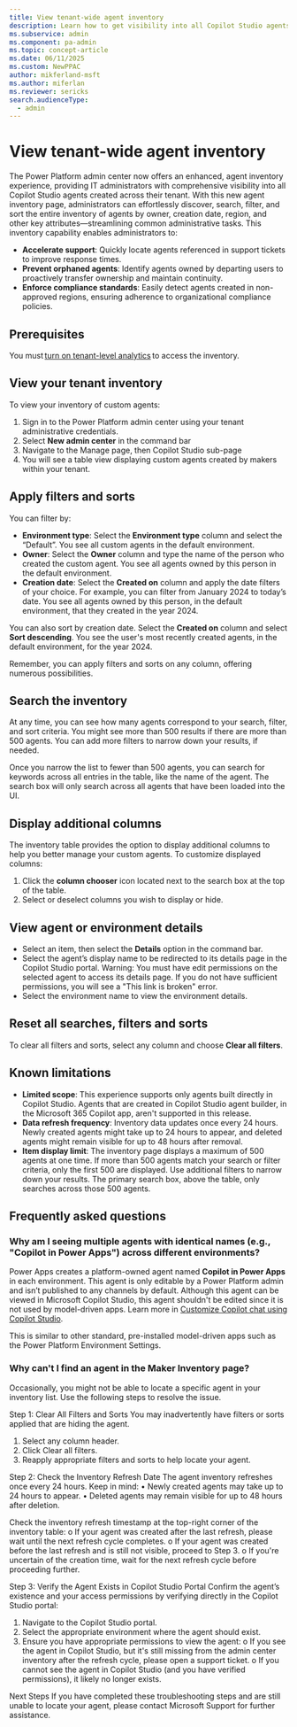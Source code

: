 ```yaml
---
title: View tenant-wide agent inventory
description: Learn how to get visibility into all Copilot Studio agents created across your tenant.
ms.subservice: admin
ms.component: pa-admin
ms.topic: concept-article
ms.date: 06/11/2025
ms.custom: NewPPAC
author: mikferland-msft
ms.author: miferlan
ms.reviewer: sericks
search.audienceType: 
  - admin
---
```


# View tenant-wide agent inventory

The Power Platform admin center now offers an enhanced, agent inventory experience, providing IT administrators with comprehensive visibility into all Copilot Studio agents created across their tenant. With this new agent inventory page, administrators can effortlessly discover, search, filter, and sort the entire inventory of agents by owner, creation date, region, and other key attributes—streamlining common administrative tasks.
This inventory capability enables administrators to:

- **Accelerate support**: Quickly locate agents referenced in support tickets to improve response times.
- **Prevent orphaned agents**: Identify agents owned by departing users to proactively transfer ownership and maintain continuity.
- **Enforce compliance standards**: Easily detect agents created in non-approved regions, ensuring adherence to organizational compliance policies.

## Prerequisites 
You must [turn on tenant-level analytics](tenant-level-analytics.md) to access the inventory.

## View your tenant inventory
To view your inventory of custom agents:
1.	Sign in to the Power Platform admin center using your tenant administrative credentials.
1.	Select **New admin center** in the command bar
1.	Navigate to the Manage page, then Copilot Studio sub-page
1.	You will see a table view displaying custom agents created by makers within your tenant.

## Apply filters and sorts
You can filter by:

- **Environment type**: Select the **Environment type** column and select the “Default”. You see all custom agents in the default environment.
- **Owner**: Select the **Owner** column and type the name of the person who created the custom agent. You see all agents owned by this person in the default environment.
- **Creation date**: Select the **Created on** column and apply the date filters of your choice. For example, you can filter from January 2024 to today’s date. You see all agents owned by this person, in the default environment, that they created in the year 2024.
  
You can also sort by creation date. Select the **Created on** column and select **Sort descending**. You see the user's most recently created agents, in the default environment, for the year 2024.

Remember, you can apply filters and sorts on any column, offering numerous possibilities.

## Search the inventory
At any time, you can see how many agents correspond to your search, filter, and sort criteria. You might see more than 500 results if there are more than 500 agents. You can add more filters to narrow down your results, if needed.

Once you narrow the list to fewer than 500 agents, you can search for keywords across all entries in the table, like the name of the agent. The search box will only search across all agents that have been loaded into the UI.

## Display additional columns
 The inventory table provides the option to display additional columns to help you better manage your custom agents. To customize displayed columns:
 
1.	Click the **column chooser** icon located next to the search box at the top of the table.
1.	Select or deselect columns you wish to display or hide.

## View agent or environment details
- Select an item, then select the **Details** option in the command bar.
- Select the agent’s display name to be redirected to its details page in the Copilot Studio portal. Warning: You must have edit permissions on the selected agent to access its details page. If you do not have sufficient permissions, you will see a "This link is broken" error.
- Select the environment name to view the environment details.

## Reset all searches, filters and sorts
To clear all filters and sorts, select any column and choose **Clear all filters**.

## Known limitations
- **Limited scope**: This experience supports only agents built directly in Copilot Studio. Agents that are created in Copilot Studio agent builder, in the Microsoft 365 Copilot app, aren't supported in this release.
- **Data refresh frequency**: Inventory data updates once every 24 hours. Newly created agents might take up to 24 hours to appear, and deleted agents might remain visible for up to 48 hours after removal.
- **Item display limit**: The inventory page displays a maximum of 500 agents at one time. If more than 500 agents match your search or filter criteria, only the first 500 are displayed. Use additional filters to narrow down your results. The primary search box, above the table, only searches across those 500 agents.

## Frequently asked questions

### Why am I seeing multiple agents with identical names (e.g., "Copilot in Power Apps") across different environments?
Power Apps creates a platform-owned agent named **Copilot in Power Apps** in each environment. This agent is only editable by a Power Platform admin and isn’t published to any channels by default. Although this agent can be viewed in Microsoft Copilot Studio, this agent shouldn't be edited since it is not used by model-driven apps. Learn more in [Customize Copilot chat using Copilot Studio](/power-apps/maker/model-driven-apps/customize-copilot-chat).

This is similar to other standard, pre-installed model-driven apps such as the Power Platform Environment Settings.

### Why can't I find an agent in the Maker Inventory page?
Occasionally, you might not be able to locate a specific agent in your inventory list. Use the following steps to resolve the issue.

Step 1: Clear All Filters and Sorts
You may inadvertently have filters or sorts applied that are hiding the agent.
1.	Select any column header.
2.	Click Clear all filters.
3.	Reapply appropriate filters and sorts to help locate your agent.

Step 2: Check the Inventory Refresh Date
The agent inventory refreshes once every 24 hours. Keep in mind:
•	Newly created agents may take up to 24 hours to appear.
•	Deleted agents may remain visible for up to 48 hours after deletion.

Check the inventory refresh timestamp at the top-right corner of the inventory table:
o	If your agent was created after the last refresh, please wait until the next refresh cycle completes.
o	If your agent was created before the last refresh and is still not visible, proceed to Step 3.
o	If you're uncertain of the creation time, wait for the next refresh cycle before proceeding further.

Step 3: Verify the Agent Exists in Copilot Studio Portal
Confirm the agent’s existence and your access permissions by verifying directly in the Copilot Studio portal:
1.	Navigate to the Copilot Studio portal.
2.	Select the appropriate environment where the agent should exist.
3.	Ensure you have appropriate permissions to view the agent:
o	If you see the agent in Copilot Studio, but it's still missing from the admin center inventory after the refresh cycle, please open a support ticket.
o	If you cannot see the agent in Copilot Studio (and you have verified permissions), it likely no longer exists.

Next Steps
If you have completed these troubleshooting steps and are still unable to locate your agent, please contact Microsoft Support for further assistance.











